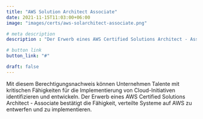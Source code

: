 ```yaml
---
title: "AWS Solution Architect Associate"
date: 2021-11-15T11:03:00+06:00
image: "images/certs/aws-solarchitect-associate.png"

# meta description
description : "Der Erwerb eines AWS Certified Solutions Architect - Associate bestätigt die Fähigkeit, verteilte Systeme auf AWS zu entwerfen und zu implementieren."

# button link
button_link: "#"

draft: false
---
```



Mit diesem Berechtigungsnachweis können Unternehmen Talente mit kritischen Fähigkeiten für die Implementierung von Cloud-Initiativen identifizieren und entwickeln. Der Erwerb eines AWS Certified Solutions Architect - Associate bestätigt die Fähigkeit, verteilte Systeme auf AWS zu entwerfen und zu implementieren.
